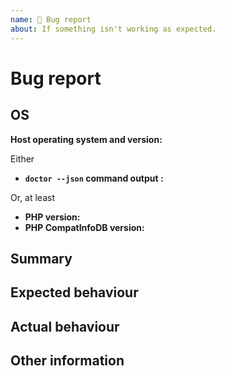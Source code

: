 ```yaml
---
name: 🐛 Bug report
about: If something isn't working as expected.
---
```


<!---
1. Verify first that your issue/request is not already reported on GitHub.

2. PLEASE FILL OUT ALL REQUIRED INFORMATION BELOW! Otherwise it might take more time to properly handle this bug report.
-->

# Bug report


## OS
**Host operating system and version:**

Either
- **`doctor --json` command output :**

Or, at least
- **PHP version:**
- **PHP CompatInfoDB version:**

## Summary
<!-- Explain the problem briefly -->

## Expected behaviour


## Actual behaviour


## Other information
<!-- Add the command and url (when open-source project) you used to analyse data source -->

